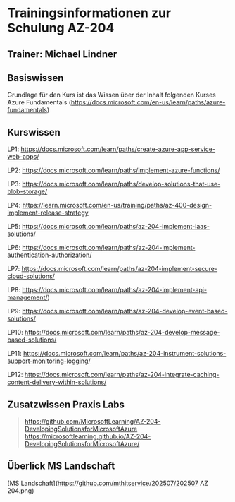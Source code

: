 # Trainingsinformationen zur Schulung AZ-204 
## Trainer: Michael Lindner
## Basiswissen
Grundlage für den Kurs ist das Wissen über der Inhalt folgenden Kurses
Azure Fundamentals (https://docs.microsoft.com/en-us/learn/paths/azure-fundamentals)
## Kurswissen

LP1:
https://docs.microsoft.com/learn/paths/create-azure-app-service-web-apps/

LP2:
https://docs.microsoft.com/learn/paths/implement-azure-functions/

LP3:
https://docs.microsoft.com/learn/paths/develop-solutions-that-use-blob-storage/

LP4:
https://learn.microsoft.com/en-us/training/paths/az-400-design-implement-release-strategy

LP5:
https://docs.microsoft.com/learn/paths/az-204-implement-iaas-solutions/

LP6:
https://docs.microsoft.com/learn/paths/az-204-implement-authentication-authorization/

LP7:
https://docs.microsoft.com/learn/paths/az-204-implement-secure-cloud-solutions/

LP8:
https://docs.microsoft.com/learn/paths/az-204-implement-api-management/)

LP9:
https://docs.microsoft.com/learn/paths/az-204-develop-event-based-solutions/

LP10:
https://docs.microsoft.com/learn/paths/az-204-develop-message-based-solutions/

LP11:
https://docs.microsoft.com/learn/paths/az-204-instrument-solutions-support-monitoring-logging/

LP12:
https://docs.microsoft.com/learn/paths/az-204-integrate-caching-content-delivery-within-solutions/

## Zusatzwissen Praxis Labs
>https://github.com/MicrosoftLearning/AZ-204-DevelopingSolutionsforMicrosoftAzure
>https://microsoftlearning.github.io/AZ-204-DevelopingSolutionsforMicrosoftAzure/

## Überlick MS Landschaft
[MS Landschaft](https://github.com/mthitservice/202507/202507 AZ 204.png)

